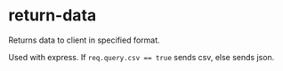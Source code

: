 return-data
===========

Returns data to client in specified format.

Used with express. If `req.query.csv == true` sends csv, else sends json.
